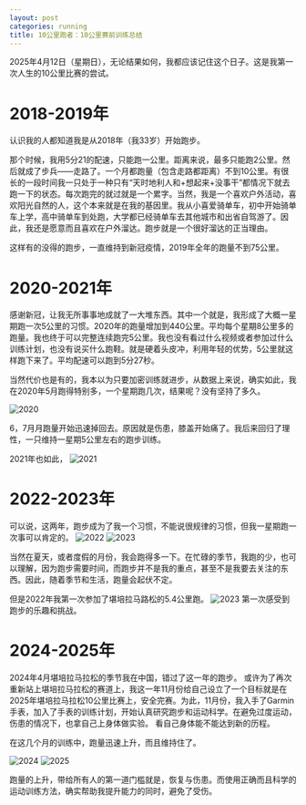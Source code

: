 ```yaml
---
layout: post
categories: running
title: 10公里跑者：10公里赛前训练总结
---
```


2025年4月12日（星期日），无论结果如何，我都应该记住这个日子。这是我第一次人生的10公里比赛的尝试。

# 2018-2019年
认识我的人都知道我是从2018年（我33岁）开始跑步。

那个时候，我用5分21的配速，只能跑一公里。距离来说，最多只能跑2公里。然后就成了步兵——走路了。一个月都跑量（包含走路都距离）不到10公里。有很长的一段时间我一只处于一种只有“天时地利人和+想起来+没事干”都情况下就去跑一下的状态。每次跑完的就过就是一个累字。当然，我是一个喜欢户外活动，喜欢阳光自然的人，这个本来就是在我的基因里。我从小喜爱骑单车，初中开始骑单车上学，高中骑单车到处跑，大学都已经骑单车去其他城市和出省自驾游了。因此，我还是愿意而且喜欢在户外溜达。跑步就是一个很好溜达的正当理由。

这样有的没得的跑步，一直维持到新冠疫情，2019年全年的跑量不到75公里。

# 2020-2021年

感谢新冠，让我无所事事地成就了一大堆东西。其中一个就是，我形成了大概一星期跑一次5公里的习惯。2020年的跑量增加到440公里。平均每个星期8公里多的跑量。我也终于可以完整连续跑完5公里。我也没有看过什么视频或者参加过什么训练计划，也没有说买什么跑鞋。就是硬着头皮冲，利用年轻的优势，5公里就这样跑下来了。平均配速可以跑到5分27秒。

当然代价也是有的，我本以为只要加密训练就进步，从数据上来说，确实如此，我在2020年5月跑得特别多，一个星期跑几次，结果呢？没有坚持了多久。

![2020](/assets/running/2020.jpeg)

6，7月月跑量开始迅速掉回去。原因就是伤患，膝盖开始痛了。我后来回归了理性，一只维持一星期5公里左右的跑步训练。

2021年也如此，
![2021](/assets/running/2021.jpeg)

# 2022-2023年

可以说，这两年，跑步成为了我一个习惯，不能说很规律的习惯，但我一星期跑一次事可以肯定的。
![2022](/assets/running/2022.jpeg)
![2023](/assets/running/2023.jpeg)

当然在夏天，或者度假的月份，我会跑得多一下。在忙碌的季节，我跑的少，也可以理解，因为跑步需要时间，而跑步并不是我的重点，甚至不是我要去关注的东西。因此，随着季节和生活，跑量会起伏不定。

但是2022年我第一次参加了堪培拉马路松的5.4公里跑。
![2023](/assets/running/2023-run.jpg)
第一次感受到跑步的乐趣和挑战。

# 2024-2025年

2024年4月堪培拉马拉松的季节我在中国，错过了这一年的跑步。
或许为了再次重新站上堪培拉马拉松的赛道上，我这一年11月份给自己设立了一个目标就是在2025年堪培拉马拉松10公里比赛上，安全完赛。为此，11月份，我入手了Garmin手表，加入了手表的训练计划，开始认真研究跑步和运动科学。在避免过度运动，伤患的情况下，也拿自己上身体做实验。 看自己身体能不能达到新的历程。

在这几个月的训练中，跑量迅速上升，而且维持住了。

![2024](/assets/running/2024.jpeg)
![2025](/assets/running/2025.jpeg)

跑量的上升，带给所有人的第一道门槛就是，恢复与伤患。而使用正确而且科学的运动训练方法，确实帮助我提升能力的同时，避免了受伤。

<!--stackedit_data:
eyJoaXN0b3J5IjpbLTQ1OTIyMDQzNSwxNzM3MTM4NjE4LC0xMT
gyMDkzODg3LDIwODAyNTE5Myw4NzE1NzIyOF19
-->